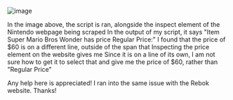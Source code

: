 ![image](https://github.com/TylerOppy/it3038c-scripts/assets/78933324/1a32d9e6-4467-466e-859f-11456ad1a4bb)

In the image above, the script is ran, alongside the inspect element of the Nintendo webpage being scraped
In the output of my script, it says "Item Super Mario Bros Wonder has price Regular Price:"
I found that the price of $60 is on a different line, outside of the span that Inspecting the price element on the website gives me
Since it is on a line of its own, I am not sure how to get it to select that and give me the price of $60, rather than "Regular Price"

Any help here is appreciated! I ran into the same issue with the Rebok website. Thanks!
